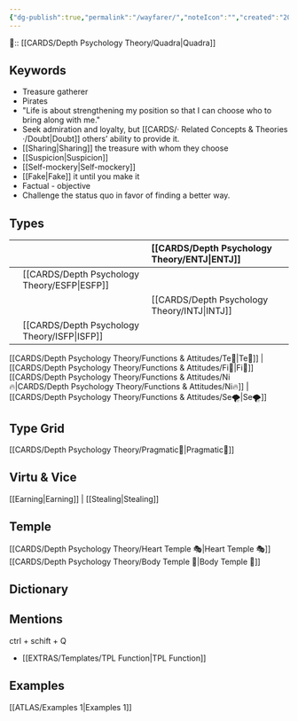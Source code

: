 ```yaml
---
{"dg-publish":true,"permalink":"/wayfarer/","noteIcon":"","created":"2023-01-04T21:45:47.303+01:00","updated":"2023-04-21T17:32:06.170+02:00"}
---
```


🔼:: [[CARDS/Depth Psychology Theory/Quadra\|Quadra]] 

## Keywords
- Treasure gatherer
- Pirates
- "Life is about strengthening my position so that I can choose who to bring along with me."
- Seek admiration and loyalty, but [[CARDS/· Related Concepts & Theories ·/Doubt\|Doubt]] others’ ability to provide it. 
- [[Sharing\|Sharing]] the treasure with whom they choose
- [[Suspicion\|Suspicion]]
- [[Self-mockery\|Self-mockery]]
- [[Fake\|Fake]] it until you make it
- Factual - objective 
- Challenge the status quo in favor of finding a better way.

## Types 

|  |  |  [[CARDS/Depth Psychology Theory/ENTJ\|ENTJ]]      |  |
|:---------------|:-----------|:---------------|:---------------|
|     | [[CARDS/Depth Psychology Theory/ESFP\|ESFP]]   |  |   |
|    |  |  [[CARDS/Depth Psychology Theory/INTJ\|INTJ]]      |       |
| |  [[CARDS/Depth Psychology Theory/ISFP\|ISFP]]  |    |    |  

[[CARDS/Depth Psychology Theory/Functions & Attitudes/Te🏹\|Te🏹]] | [[CARDS/Depth Psychology Theory/Functions & Attitudes/Fi🔱\|Fi🔱]]
[[CARDS/Depth Psychology Theory/Functions & Attitudes/Ni🔥\|CARDS/Depth Psychology Theory/Functions & Attitudes/Ni🔥]] | [[CARDS/Depth Psychology Theory/Functions & Attitudes/Se🌪️\|Se🌪️]] 

## Type Grid 
[[CARDS/Depth Psychology Theory/Pragmatic🦊\|Pragmatic🦊]]

## Virtu & Vice
[[Earning\|Earning]] | [[Stealing\|Stealing]] 

## Temple 
[[CARDS/Depth Psychology Theory/Heart Temple 🎭\|Heart Temple 🎭]]
[[CARDS/Depth Psychology Theory/Body Temple 🌳\|Body Temple 🌳]]

## Dictionary


## Mentions 
ctrl + schift + Q
- [[EXTRAS/Templates/TPL Function\|TPL Function]]

## Examples 
[[ATLAS/Examples 1\|Examples 1]] 
